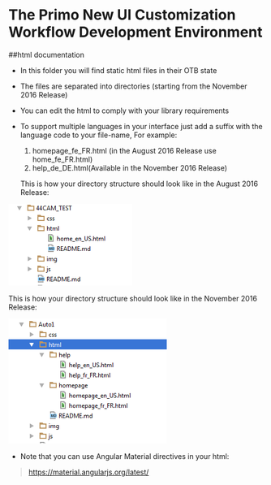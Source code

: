 # The Primo New UI Customization Workflow Development Environment


##html documentation

 - In this folder you will find static html files in their OTB state
 - The files are separated into directories (starting from the November 2016 Release)
 - You can edit the html to comply with your library requirements
 - To support multiple languages in your interface just add a suffix with the language code to your file-name,
   For example:

   1. homepage_fe_FR.html (in the August 2016 Release use home_fe_FR.html)
   2. help_de_DE.html(Available in the November 2016 Release)

   This is how your directory structure should look like in the August 2016 Release:

 ![August 2016 Release structure image](../../help_files/htmlStructureAug.png "August 2016 Release structure")

   This is how your directory structure should look like in the November 2016 Release:

 ![November 2016 Release structure image](../../help_files/htmlStructure.png "November 2016 Release structure")



 - Note that you can use Angular Material directives in your html:
 > https://material.angularjs.org/latest/





